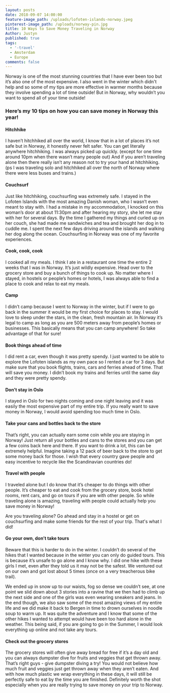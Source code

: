 ```yaml
---
layout: posts
date: 2018-09-07 14:00:00
feature-image_path: /uploads/lofoten-islands-norway.jpeg
pinterest-image_path: /uploads/norway-pin.jpg
title: 10 Ways to Save Money Traveling in Norway
Author: Justyn
published: true
tags:
  - '-travel'
  - Amsterdam
  - Europe
comments: false
---
```


Norway is one of the most stunning countries that I have ever been too but it’s also one of the most expensive. I also went in the winter which didn't help and so some of my tips are more effective in warmer months because they involve spending a lot of time outside! But in Norway, why wouldn’t you want to spend all of your time outside!

### Here’s my 10 tips on how you can save money in Norway this year!

#### Hitchhike

I haven’t hitchhiked all over the world, I know that in a lot of places it’s not safe but in Norway, it honestly never felt safer. You can get literally anywhere hitchhiking. I was always picked up quickly. (except for one time around 10pm when there wasn’t many people out) And if you aren’t traveling alone then there really isn’t any reason not to try your hand at hitchhiking. (ps I was traveling solo and hitchhiked all over the north of Norway where there were less buses and trains.)

#### Couchsurf

Just like hitchhiking, couchsurfing was extremely safe. I stayed in the Lofoten Islands with the most amazing Danish woman, who I wasn’t even meant to stay with. I had a mistake in my accommodation, I knocked on this woman’s door at about 11:30pm and after hearing my story, she let me stay with her for several days. By the time I gathered my things and curled up on her couch, she had made me sandwiches and tea and brought her dog in to cuddle me. I spent the next few days driving around the islands and walking her dog along the ocean. Couchsurfing in Norway was one of my favorite experiences.

#### Cook, cook, cook

I cooked all my meals. I think I ate in a restaurant one time the entire 2 weeks that I was in Norway. It’s just wildly expensive. Head over to the grocery store and buy a bunch of things to cook up. No matter where I stayed, in hostels or people’s homes or hotels, I was always able to find a place to cook and relax to eat my meals.

#### Camp

I didn’t camp because I went to Norway in the winter, but if I were to go back in the summer it would be my first choice for places to stay. I would love to sleep under the stars, in the clean, fresh mountain air. In Norway it’s legal to camp as long as you are 500 meters away from people’s homes or businesses. This basically means that you can camp anywhere! So take advantage of that for sure!

#### Book things ahead of time

I did rent a car, even though it was pretty spendy. I just wanted to be able to explore the Lofoten islands as my own pace so I rented a car for 3 days. But make sure that you book flights, trains, cars and ferries ahead of time. That will save you money. I didn’t book my trains and ferries until the same day and they were pretty spendy.

#### Don’t stay in Oslo

I stayed in Oslo for two nights coming and one night leaving and it was easily the most expensive part of my entire trip. If you really want to save money in Norway, I would avoid spending too much time in Oslo.

#### Take your cans and bottles back to the store 

That’s right, you can actually earn some coin while you are staying in Norway! Just return all your bottles and cans to the stores and you can get a few coins back here and there. If you want to drink a lot, this can be extremely helpful. Imagine taking a 12 pack of beer back to the store to get some money back for those. I wish that every country gave people and easy incentive to recycle like the Scandinavian countries do!

#### Travel with people 

I traveled alone but I do know that it’s cheaper to do things with other people. It’s cheaper to eat and cook from the grocery store, book hotel rooms, rent cars, and go on tours if you are with other people. So while traveling alone is amazing, traveling with people could actually help you save money in Norway! 

Are you traveling alone? Go ahead and stay in a hostel or get on couchsurfing and make some friends for the rest of your trip. That's what I did!

#### Go your own, don’t take tours

Beware that this is harder to do in the winter. I couldn’t do several of the hikes that I wanted because in the winter you can only do guided tours. This is because it’s unsafe to go alone and I know why. I did one hike with these girls I met, even after they told us it may not be the safest. We ventured out on our own and got lost about 5 times (once on a very treacherous bike trail).

We ended up in snow up to our waists, fog so dense we couldn’t see, at one point we slid down about 3 stories into a ravine that we then had to climb up the next side and one of the girls was even wearing sneakers and jeans. In the end though, we also saw some of the most amazing views of my entire life and we did make it back to Bergen in time to drown ourselves in noodle soup to warm up. It was quite the adventure and I know that some of the other hikes I wanted to attempt would have been too hard alone in the weather. This being said, if you are going to go in the Summer, I would look everything up online and not take any tours.

#### Check out the grocery stores

The grocery stores will often give away bread for free if it’s a day old and you can always dumpster dive for fruits and veggies that get thrown away. That’s right guys - give dumpster diving a try! You would not believe how much fruit and veggies just get thrown away when they aren’t eaten. And with how much plastic we wrap everything in these days, it will still be perfectly safe to eat by the time you are finished. Definitely worth the shot especially when you are really trying to save money on your trip to Norway.
